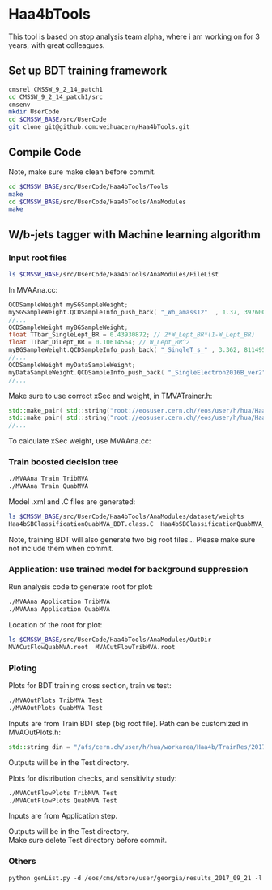 # Haa4bTools

This tool is based on stop analysis team alpha, where i am working on for 3 years, with great colleagues. <br />

## Set up BDT training framework
```bash
cmsrel CMSSW_9_2_14_patch1
cd CMSSW_9_2_14_patch1/src
cmsenv
mkdir UserCode
cd $CMSSW_BASE/src/UserCode
git clone git@github.com:weihuacern/Haa4bTools.git
```

## Compile Code
Note, make sure make clean before commit. <br />
```bash
cd $CMSSW_BASE/src/UserCode/Haa4bTools/Tools
make
cd $CMSSW_BASE/src/UserCode/Haa4bTools/AnaModules
make
```

## W/b-jets tagger with Machine learning algorithm

### Input root files
```bash
ls $CMSSW_BASE/src/UserCode/Haa4bTools/AnaModules/FileList
```
In MVAAna.cc: <br />
```cpp
QCDSampleWeight mySGSampleWeight;
mySGSampleWeight.QCDSampleInfo_push_back( "_Wh_amass12"  , 1.37, 397600 - 0, LumiScale, 1, "FileList/MVASGMCFileList.txt", TrainMode );
//...
QCDSampleWeight myBGSampleWeight;
float TTbar_SingleLept_BR = 0.43930872; // 2*W_Lept_BR*(1-W_Lept_BR)
float TTbar_DiLept_BR = 0.10614564; // W_Lept_BR^2
myBGSampleWeight.QCDSampleInfo_push_back( "_SingleT_s_" , 3.362, 811495 - 188505, LumiScale, 1, "FileList/MVABGMCFileList.txt", TrainMode );
//...
QCDSampleWeight myDataSampleWeight;
myDataSampleWeight.QCDSampleInfo_push_back( "_SingleElectron2016B_ver2" , 1 , 1, 1, 1, "FileList/MVADataFileList.txt", TrainMode );
//...
```
Make sure to use correct xSec and weight, in TMVATrainer.h: <br />
```cpp
std::make_pair( std::string("root://eosuser.cern.ch//eos/user/h/hua/Haa4b/MVARes/mva_MC13TeV_SingleT_s_2016.root" ), 0.193558)
std::make_pair( std::string("root://eosuser.cern.ch//eos/user/h/hua/Haa4b/MVARes/mva_MC13TeV_SingleT_atW_2016.root" ), 0.184169)
//...
```
To calculate xSec weight, use MVAAna.cc: <br />

### Train boosted decision tree
```bash
./MVAAna Train TribMVA
./MVAAna Train QuabMVA
```
Model .xml and .C files are generated: <br />
```bash
ls $CMSSW_BASE/src/UserCode/Haa4bTools/AnaModules/dataset/weights
Haa4bSBClassificationQuabMVA_BDT.class.C  Haa4bSBClassificationQuabMVA_BDT.weights.xml  Haa4bSBClassificationTribMVA_BDT.class.C  Haa4bSBClassificationTribMVA_BDT.weights.xml
```
Note, training BDT will also generate two big root files... Please make sure not include them when commit. <br />

### Application: use trained model for background suppression
Run analysis code to generate root for plot: <br />
```bash
./MVAAna Application TribMVA
./MVAAna Application QuabMVA
```
Location of the root for plot: <br />
```bash
ls $CMSSW_BASE/src/UserCode/Haa4bTools/AnaModules/OutDir
MVACutFlowQuabMVA.root  MVACutFlowTribMVA.root
```

### Ploting
Plots for BDT training cross section, train vs test: <br />
```bash
./MVAOutPlots TribMVA Test
./MVAOutPlots QuabMVA Test
```
Inputs are from Train BDT step (big root file). Path can be customized in MVAOutPlots.h: <br />
```cpp
std::string din = "/afs/cern.ch/user/h/hua/workarea/Haa4b/TrainRes/20171130/";
```
Outputs will be in the Test directory. <br />

Plots for distribution checks, and sensitivity study: <br />
```bash
./MVACutFlowPlots TribMVA Test
./MVACutFlowPlots QuabMVA Test
```
Inputs are from Application step. <br />

Outputs will be in the Test directory. <br />
Make sure delete Test directory before commit. <br />

### Others
```
python genList.py -d /eos/cms/store/user/georgia/results_2017_09_21 -l
```
